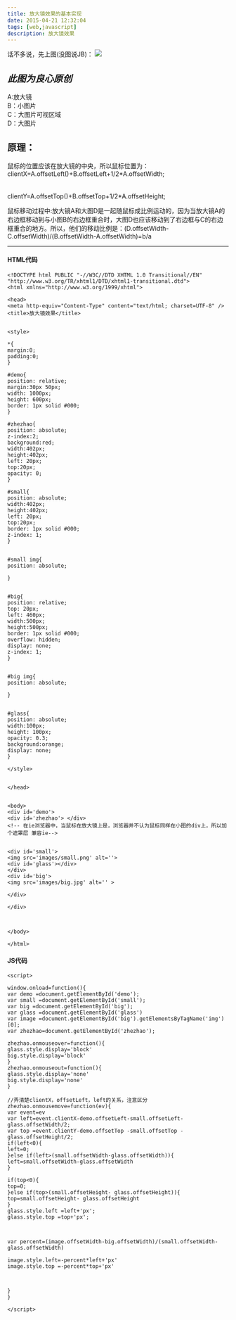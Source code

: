 ```yaml
---
title: 放大镜效果的基本实现
date: 2015-04-21 12:32:04
tags: [web,javascript]
description: 放大镜效果
---
```


话不多说，先上图(没图说JB)：
![](/images/201511/1.gif)

<!-- more -->

<i>此图为良心原创</i>
---
A:放大镜   
B：小图片   
C：大图片可视区域   
D：大图片

## 原理：
鼠标的位置应该在放大镜的中央，所以鼠标位置为：clientX=A.offsetLeft()+B.offsetLeft+1/2*A.offsetWidth;

　　　　　　　　　　　　　　　　　　　　　　　clientY=A.offsetTop()+B.offsetTop+1/2*A.offsetHeight;

鼠标移动过程中:放大镜A和大图D是一起随鼠标成比例运动的，因为当放大镜A的右边框移动到与小图B的右边框重合时，大图D也应该移动到了右边框与C的右边框重合的地方。所以，他们的移动比例是：(D.offsetWidth-C.offsetWidth)/(B.offsetWidth-A.offsetWidth)=b/a

---
#### HTML代码
	<!DOCTYPE html PUBLIC "-//W3C//DTD XHTML 1.0 Transitional//EN" "http://www.w3.org/TR/xhtml1/DTD/xhtml1-transitional.dtd">
	<html xmlns="http://www.w3.org/1999/xhtml">

	<head>
	<meta http-equiv="Content-Type" content="text/html; charset=UTF-8" />
	<title>放大镜效果</title>


	<style>

	*{
	margin:0;
	padding:0; 
	}

	#demo{
	position: relative;
	margin:30px 50px;
	width: 1000px;
	height: 600px;
	border: 1px solid #000;
	}

	#zhezhao{
	position: absolute;
	z-index:2;
	background:red;
	width:402px;
	height:402px;
	left: 20px;
	top:20px;
	opacity: 0;
	}

	#small{
	position: absolute;
	width:402px;
	height:402px;
	left: 20px;
	top:20px;
	border: 1px solid #000;
	z-index: 1;
	}


	#small img{
	position: absolute;

	}


	#big{
	position: relative;
	top: 20px;
	left: 460px;
	width:500px;
	height:500px;
	border: 1px solid #000;
	overflow: hidden;
	display: none;
	z-index: 1;
	}


	#big img{
	position: absolute;

	}


	#glass{
	position: absolute;
	width:100px;
	height: 100px;
	opacity: 0.3;
	background:orange;
	display: none;
	}

	</style>


	</head>


	<body>
	<div id='demo'>
	<div id='zhezhao'> </div> 
	<!-- 在ie浏览器中，当鼠标在放大镜上是，浏览器并不认为鼠标同样在小图的div上，所以加个遮罩层 兼容ie-->


	<div id='small'> 
	<img src='images/small.png' alt=''>
	<div id='glass'></div>
	</div>
	<div id='big'>
	<img src='images/big.jpg' alt='' >

	</div>

	</div>



	</body>

	</html>

#### JS代码
	<script>

	window.onload=function(){
	var demo =document.getElementById('demo');
	var small =document.getElementById('small');
	var big =document.getElementById('big');
	var glass =document.getElementById('glass')
	var image =document.getElementById('big').getElementsByTagName('img')[0];
	var zhezhao=document.getElementById('zhezhao');

	zhezhao.onmouseover=function(){
	glass.style.display='block'
	big.style.display='block'
	}
	zhezhao.onmouseout=function(){
	glass.style.display='none'
	big.style.display='none'
	}

	//弄清楚clientX，offsetLeft，left的关系，注意区分
	zhezhao.onmousemove=function(ev){
	var event=ev
	var left=event.clientX-demo.offsetLeft-small.offsetLeft-glass.offsetWidth/2;
	var top =event.clientY-demo.offsetTop -small.offsetTop -glass.offsetHeight/2;
	if(left<0){
	left=0;
	}else if(left>(small.offsetWidth-glass.offsetWidth)){
	left=small.offsetWidth-glass.offsetWidth
	}

	if(top<0){
	top=0;
	}else if(top>(small.offsetHeight- glass.offsetHeight)){
	top=small.offsetHeight- glass.offsetHeight
	}
	glass.style.left =left+'px';
	glass.style.top =top+'px';



	var percent=(image.offsetWidth-big.offsetWidth)/(small.offsetWidth-glass.offsetWidth)

	image.style.left=-percent*left+'px'
	image.style.top =-percent*top+'px'



	}
	}

	</script>